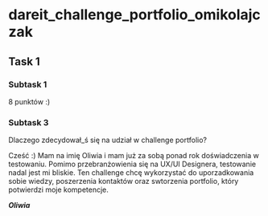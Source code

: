 # dareit_challenge_portfolio_omikolajczak
## Task 1
### Subtask 1
8 punktów :) 
### Subtask 3
Dlaczego zdecydował_ś się na udział w challenge portfolio?

Cześć :) Mam na imię Oliwia i mam już za sobą ponad rok doświadczenia w testowaniu. Pomimo przebranżowienia się na UX/UI Designera, testowanie nadal jest mi bliskie. Ten challenge chcę wykorzystać do uporzadkowania sobie wiedzy, poszerzenia kontaktów oraz swtorzenia portfolio, który potwierdzi moje kompetencje. 

***Oliwia***
